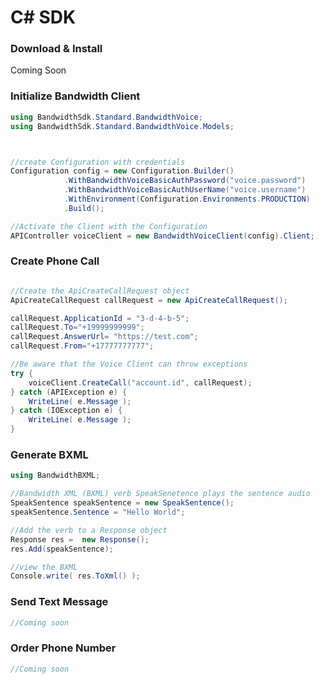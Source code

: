 # C# SDK

### Download & Install

Coming Soon

### Initialize Bandwidth Client

```csharp
using BandwidthSdk.Standard.BandwidthVoice;
using BandwidthSdk.Standard.BandwidthVoice.Models;



//create Configuration with credentials
Configuration config = new Configuration.Builder()
			.WithBandwidthVoiceBasicAuthPassword("voice.password")
			.WithBandwidthVoiceBasicAuthUserName("voice.username")
			.WithEnvironment(Configuration.Environments.PRODUCTION)
			.Build();

//Activate the Client with the Configuration
APIController voiceClient = new BandwidthVoiceClient(config).Client;

```

### Create Phone Call

```csharp

//Create the ApiCreateCallRequest object
ApiCreateCallRequest callRequest = new ApiCreateCallRequest();

callRequest.ApplicationId = "3-d-4-b-5";
callRequest.To="+19999999999";
callRequest.AnswerUrl= "https://test.com";
callRequest.From="+17777777777";

//Be aware that the Voice Client can throw exceptions 
try {
	voiceClient.CreateCall("account.id", callRequest);
} catch (APIException e) {
	WriteLine( e.Message );
} catch (IOException e) {
	WriteLine( e.Message );
}


```

### Generate BXML

```csharp
using BandwidthBXML;

//Bandwidth XML (BXML) verb SpeakSenetence plays the sentence audio
SpeakSentence speakSentence = new SpeakSentence();
speakSentence.Sentence = "Hello World";

//Add the verb to a Response object
Response res =  new Response();
res.Add(speakSentence);

//view the BXML 
Console.write( res.ToXml() );

```

### Send Text Message

```csharp
//Coming soon
```

### Order Phone Number

```csharp
//Coming soon
```

